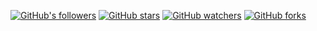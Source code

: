 [![GitHub's followers](https://img.shields.io/github/followers/IanNpdx5.svg?style=social)](https://github.com/IanNpdx5)
[![GitHub stars](https://img.shields.io/github/stars/IanNpdx5/Mysites.svg?style=social)](https://github.com/IanNpdx5/Mysites/stargazers)
[![GitHub watchers](https://img.shields.io/github/watchers/IanNpdx5/Mysites.svg?style=social)](https://github.com/IanNpdx5/Mysites/watchers)
[![GitHub forks](https://img.shields.io/github/forks/IanNpdx5/Mysites.svg?style=social)](https://github.com/IanNpdx5/Mysites/network/members)
